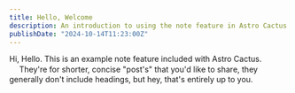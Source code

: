 ```yaml
---
title: Hello, Welcome
description: An introduction to using the note feature in Astro Cactus
publishDate: "2024-10-14T11:23:00Z"
---
```


Hi, Hello. This is an example note feature included with Astro Cactus.
　
They're for shorter, concise "post's" that you'd like to share, they generally don't include headings, but hey, that's entirely up to you.
